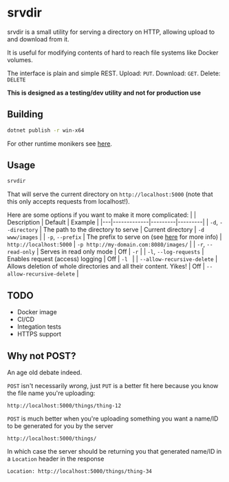 # srvdir
srvdir is a small utility for serving a directory on HTTP, allowing upload to and download from it.

It is useful for modifying contents of hard to reach file systems like Docker volumes.

The interface is plain and simple REST. Upload: `PUT`. Download: `GET`. Delete: `DELETE`

**This is designed as a testing/dev utility and not for production use**

## Building
```bash
dotnet publish -r win-x64
```
For other runtime monikers see [here](https://docs.microsoft.com/en-us/dotnet/core/rid-catalog).

## Usage
```bash
srvdir
```
That will serve the current directory on `http://localhost:5000` (note that this only accepts requests from localhost!).

Here are some options if you want to make it more complicated:
|   | Description | Default | Example |
|---|-------------|---------|---------|
| `-d`, `--directory` | The path to the directory to serve | Current directory | `-d www/images` |
| `-p`, `--prefix` | The prefix to serve on (see [here](https://docs.microsoft.com/en-us/dotnet/api/system.net.httplistener?view=net-6.0#remarks) for more info) | `http://localhost:5000` | `-p http://my-domain.com:8080/images/` |
| `-r`, `--read-only` | Serves in read only mode | Off | `-r` |
| `-l`, `--log-requests` | Enables request (access) logging | Off | `-l ` |
| `--allow-recursive-delete` | Allows deletion of whole directories and all their content. Yikes! | Off | `--allow-recursive-delete` |

## TODO
- Docker image
- CI/CD
- Integation tests
- HTTPS support

## Why not POST?
An age old debate indeed.

`POST` isn't necessarily _wrong_, just `PUT` is a better fit here because you know the file name you're uploading:
```
http://localhost:5000/things/thing-12
```

`POST` is much better when you're uploading something you want a name/ID to be generated for you by the server
```
http://localhost:5000/things/
```
In which case the server should be returning you that generated name/ID in a `Location` header in the response
```
Location: http://localhost:5000/things/thing-34
```